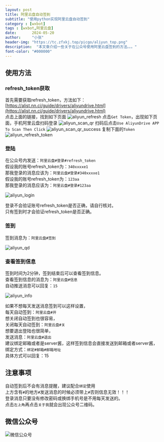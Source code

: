 ```yaml
---
layout: post
title: 阿里云盘自动签到
subtitle: "使用python实现阿里云盘自动签到"
category : [wxbot]
tags : [wxbot,阿里云盘]
date:       2024-05-20
author:     "小张"
header-img: "https://tc.zfxkj.top/picgo/aliyun_top.png"
description:  "本文章介绍一些关于在公众号使用阿里云盘签到的方法。。。"
font-color: "#000000"
---
```


## 使用方法
### refresh_token获取
首先需要获取refresh_token，方法如下：  
[https://alist.nn.ci/guide/drivers/aliyundrive.html](https://alist.nn.ci/guide/drivers/aliyundrive.html)  
点击上面的链接，找到如下页面
![aliyun_refresh](https://tc.zfxkj.top/picgo/aliyun_refresh.png)
点击`Get Token`，出现如下页面，手机阿里云盘扫码登录
![aliyun_scan_qr](https://tc.zfxkj.top/picgo/aliyun_scan_qr.png)
扫码后点击`Use AliyunDrive APP To Scan Then Click`
![aliyun_scan_qr_success](https://tc.zfxkj.top/picgo/aliyun_scan_qr_success.png)
复制下面的`Token`
![aliyun_refresh_token](https://tc.zfxkj.top/picgo/aliyun_refresh_token.png)

### 登陆
在公众号内发送：`阿里云盘#登录#refresh_token`  
假设我的账号refresh_token为：`340xxxxe1`  
那我登录的消息应该为：`阿里云盘#登录#340xxxxe1`  
假设我的账号refresh_token为：`123aa`  
那我登录的消息应该为：`阿里云盘#登录#123aa`

![aliyun_login](https://tc.zfxkj.top/picgo/aliyun_login.png)

登录不会验证账号refresh_token是否正确，请自行核对。  
只有签到时才会验证refresh_token是否正确。  

### 签到
签到消息为：`阿里云盘#签到`  

![aliyun_qd](https://tc.zfxkj.top/picgo/aliyun_qd.png)

### 查看签到信息
签到时间为2分钟，签到结束后可以查看签到信息。  
查看签到信息的消息为：`阿里云盘#信息`  
自动推送消息可以回复：`15`

![aliyun_info](https://tc.zfxkj.top/picgo/aliyun_info.png)

如果不想每天发送消息签到可以这样设置，  
每天自动签到：`阿里云盘#开`  
想关闭自动签到也很容易，  
关闭每天自动签到：`阿里云盘#关`  
想要退出登陆也很简单，  
发送消息：`阿里云盘#退出`  
建议绑定邮箱或者是server酱，这样签到信息会直接发送到邮箱或者server酱，  
绑定方式：`绑定#邮箱#邮箱地址`  
具体方式可以回复：15
  
## 注意事项
自动签到后不会有消息提醒，建议配合`绑定`使用  
上方含有`#`的地方`#`发送消息的时候必须带上`#`否则信息无效！！！  
登录消息只要没有修改密码或换绑手机号是不用每天发送的。  
点击`左上角`再点击`关于我`就会出现公众号二维码。

## 微信公众号
![微信公众号](https://tc.zfxkj.top/picgo/微信公众号.jpg)